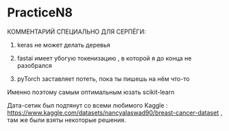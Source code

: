 # PracticeN8
КОММЕНТАРИЙ СПЕЦИАЛЬНО ДЛЯ СЕРПЁГИ:

1. keras не может делать деревья

2. fastai имеет убогую токенизацию , в которой я до конца не разобрался

3. pyTorch заставляет потеть, пока ты пишешь на нём что-то

Именно поэтому самым оптимальным юзать scikit-learn


Дата-сетик был подтянут со всеми любимого Kaggle : https://www.kaggle.com/datasets/nancyalaswad90/breast-cancer-dataset , там же были взяты некоторые решения.
